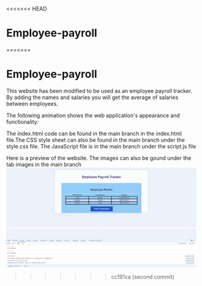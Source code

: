 <<<<<<< HEAD
# Employee-payroll
=======
# Employee-payroll
This website has been modified to be used as an employee payroll tracker.
By adding the names and salaries you will get the average of salaries between employees.

The following animation shows the web application's appearance and functionality: 

The index.html code can be found in the main branch in the index.html file.The CSS style sheet can also be found in the main branch under the style.css file. The JavaScript file is in the main branch under the script.js file

Here is a preview of the website. The images can also be gound under the tab images in the main branch
![alt text](<images/payroll tracker.jpg>)
![alt text](<images/console description.jpg>)
>>>>>>> cc191ca (second commit)
